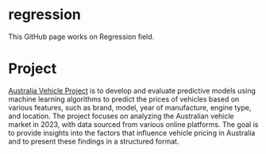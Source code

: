 # regression


This GitHub page works on Regression field.

# Project
[Australia Vehicle Project](https://github.com/micsupasun/regression/tree/main/australia_vehicle_project) is to develop and evaluate predictive models using machine learning algorithms to predict the prices of vehicles based on various features, such as brand, model, year of manufacture, engine type, and location. The project focuses on analyzing the Australian vehicle market in 2023, with data sourced from various online platforms. The goal is to provide insights into the factors that influence vehicle pricing in Australia and to present these findings in a structured format.